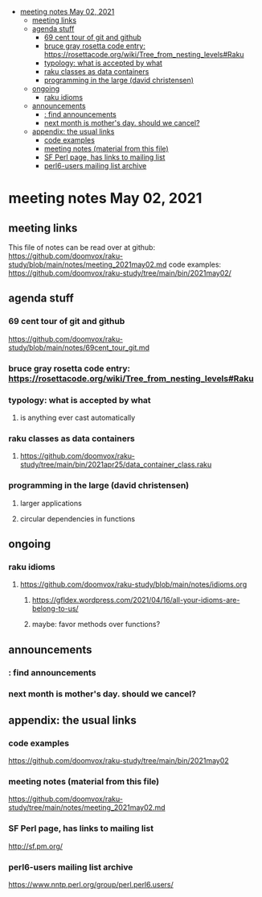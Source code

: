 - [meeting notes May 02, 2021](#orgc1e62ed)
  - [meeting links](#org5fc6c65)
  - [agenda stuff](#orga50c86e)
    - [69 cent tour of git and github](#org9041494)
    - [bruce gray rosetta code entry:  <https://rosettacode.org/wiki/Tree_from_nesting_levels#Raku>](#org9205a5c)
    - [typology: what is accepted by what](#org8e8f96d)
    - [raku classes as data containers](#org2cadf0c)
    - [programming in the large (david christensen)](#org8340863)
  - [ongoing](#org0e2e532)
    - [raku idioms](#org66d4eaa)
  - [announcements](#org346a5de)
    - [: find announcements](#org5f29fff)
    - [next month is mother's day.  should we cancel?](#orgbe83ebe)
  - [appendix: the usual links](#orgf57a631)
    - [code examples](#org14624f2)
    - [meeting notes (material from this file)](#orgedce001)
    - [SF Perl page, has links to mailing list](#orgda40ce4)
    - [perl6-users mailing list archive](#org5945af7)


<a id="orgc1e62ed"></a>

# meeting notes May 02, 2021


<a id="org5fc6c65"></a>

## meeting links

This file of notes can be read over at github: <https://github.com/doomvox/raku-study/blob/main/notes/meeting_2021may02.md> code examples: <https://github.com/doomvox/raku-study/tree/main/bin/2021may02/>


<a id="orga50c86e"></a>

## agenda stuff


<a id="org9041494"></a>

### 69 cent tour of git and github

<https://github.com/doomvox/raku-study/blob/main/notes/69cent_tour_git.md>


<a id="org9205a5c"></a>

### bruce gray rosetta code entry:  <https://rosettacode.org/wiki/Tree_from_nesting_levels#Raku>


<a id="org8e8f96d"></a>

### typology: what is accepted by what

1.  is anything ever cast automatically


<a id="org2cadf0c"></a>

### raku classes as data containers

1.  <https://github.com/doomvox/raku-study/tree/main/bin/2021apr25/data_container_class.raku>


<a id="org8340863"></a>

### programming in the large (david christensen)

1.  larger applications

2.  circular dependencies in functions


<a id="org0e2e532"></a>

## ongoing


<a id="org66d4eaa"></a>

### raku idioms

1.  <https://github.com/doomvox/raku-study/blob/main/notes/idioms.org>

    1.  <https://gfldex.wordpress.com/2021/04/16/all-your-idioms-are-belong-to-us/>
    
    2.  maybe: favor methods over functions?


<a id="org346a5de"></a>

## announcements


<a id="org5f29fff"></a>

### : find announcements


<a id="orgbe83ebe"></a>

### next month is mother's day.  should we cancel?


<a id="orgf57a631"></a>

## appendix: the usual links


<a id="org14624f2"></a>

### code examples

<https://github.com/doomvox/raku-study/tree/main/bin/2021may02>


<a id="orgedce001"></a>

### meeting notes (material from this file)

<https://github.com/doomvox/raku-study/tree/main/notes/meeting_2021may02.md>


<a id="orgda40ce4"></a>

### SF Perl page, has links to mailing list

<http://sf.pm.org/>


<a id="org5945af7"></a>

### perl6-users mailing list archive

<https://www.nntp.perl.org/group/perl.perl6.users/>
